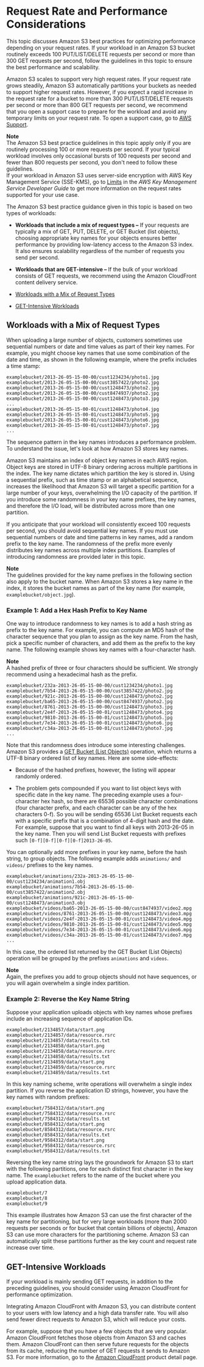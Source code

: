 # Request Rate and Performance Considerations<a name="request-rate-perf-considerations"></a>

This topic discusses Amazon S3 best practices for optimizing performance depending on your request rates\.  If your workload in an Amazon S3 bucket routinely exceeds 100 PUT/LIST/DELETE requests per second or more than 300 GET requests per second, follow the guidelines in this topic to ensure the best performance and scalability\. 

Amazon S3 scales to support very high request rates\. If your request rate grows steadily, Amazon S3 automatically partitions your buckets as needed to support higher request rates\. However, if you expect a rapid increase in the request rate for a bucket to more than 300 PUT/LIST/DELETE requests per second or more than 800 GET requests per second, we recommend that you open a support case to prepare for the workload and avoid any temporary limits on your request rate\. To open a support case, go to [AWS Support](https://aws.amazon.com/premiumsupport/)\.

**Note**  
The Amazon S3 best practice guidelines in this topic apply only if you are routinely processing 100 or more requests per second\. If your typical workload involves only occasional bursts of 100 requests per second and fewer than 800 requests per second, you don't need to follow these guidelines\.   
If your workload in Amazon S3 uses server\-side encryption with AWS Key Management Service \(SSE\-KMS\), go to [Limits](http://docs.aws.amazon.com/kms/latest/developerguide/limits.html) in the *AWS Key Management Service Developer Guide* to get more information on the request rates supported for your use case\. 

The Amazon S3 best practice guidance given in this topic is based on two types of workloads:

+ **Workloads that include a mix of request types –** If your requests are typically a mix of GET, PUT, DELETE, or GET Bucket \(list objects\), choosing appropriate key names for your objects ensures better performance by providing low\-latency access to the Amazon S3 index\. It also ensures scalability regardless of the number of requests you send per second\.

+ **Workloads that are GET\-intensive –** If the bulk of your workload consists of GET requests, we recommend using the Amazon CloudFront content delivery service\. 


+ [Workloads with a Mix of Request Types](#workloads-with-mix-request-types)
+ [GET\-Intensive Workloads](#get-workload-considerations)

## Workloads with a Mix of Request Types<a name="workloads-with-mix-request-types"></a>

When uploading a large number of objects, customers sometimes use sequential numbers or date and time values as part of their key names\. For example, you might choose key names that use some combination of the date and time, as shown in the following example, where the prefix includes a time stamp: 

```
examplebucket/2013-26-05-15-00-00/cust1234234/photo1.jpg
examplebucket/2013-26-05-15-00-00/cust3857422/photo2.jpg
examplebucket/2013-26-05-15-00-00/cust1248473/photo2.jpg
examplebucket/2013-26-05-15-00-00/cust8474937/photo2.jpg
examplebucket/2013-26-05-15-00-00/cust1248473/photo3.jpg
...
examplebucket/2013-26-05-15-00-01/cust1248473/photo4.jpg
examplebucket/2013-26-05-15-00-01/cust1248473/photo5.jpg
examplebucket/2013-26-05-15-00-01/cust1248473/photo6.jpg
examplebucket/2013-26-05-15-00-01/cust1248473/photo7.jpg    
...
```

The sequence pattern in the key names introduces a performance problem\. To understand the issue, let's look at how Amazon S3 stores key names\.

Amazon S3 maintains an index of object key names in each AWS region\. Object keys are stored in UTF\-8 binary ordering across multiple partitions in the index\. The key name dictates which partition the key is stored in\. Using a sequential prefix, such as time stamp or an alphabetical sequence, increases the likelihood that Amazon S3 will target a specific partition for a large number of your keys, overwhelming the I/O capacity of the partition\. If you introduce some randomness in your key name prefixes, the key names, and therefore the I/O load, will be distributed across more than one partition\. 

 If you anticipate that your workload will consistently exceed 100 requests per second, you should avoid sequential key names\. If you must use sequential numbers or date and time patterns in key names, add a random prefix to the key name\. The randomness of the prefix more evenly distributes key names across multiple index partitions\. Examples of introducing randomness are provided later in this topic\.

 

**Note**  
The guidelines provided for the key name prefixes in the following section also apply to the bucket name\. When Amazon S3 stores a key name in the index, it stores the bucket names as part of the key name \(for example, `examplebucket/object.jpg`\)\. 

### Example 1: Add a Hex Hash Prefix to Key Name<a name="introduce-randomness-hash"></a>

One way to introduce randomness to key names is to add a hash string as prefix to the key name\. For example, you can compute an MD5 hash of the character sequence that you plan to assign as the key name\. From the hash, pick a specific number of characters, and add them as the prefix to the key name\. The following example shows key names with a four\-character hash\. 

**Note**  
A hashed prefix of three or four characters should be sufficient\.  We strongly recommend using a hexadecimal hash as the prefix\.

```
examplebucket/232a-2013-26-05-15-00-00/cust1234234/photo1.jpg
examplebucket/7b54-2013-26-05-15-00-00/cust3857422/photo2.jpg
examplebucket/921c-2013-26-05-15-00-00/cust1248473/photo2.jpg
examplebucket/ba65-2013-26-05-15-00-00/cust8474937/photo2.jpg
examplebucket/8761-2013-26-05-15-00-00/cust1248473/photo3.jpg
examplebucket/2e4f-2013-26-05-15-00-01/cust1248473/photo4.jpg
examplebucket/9810-2013-26-05-15-00-01/cust1248473/photo5.jpg
examplebucket/7e34-2013-26-05-15-00-01/cust1248473/photo6.jpg
examplebucket/c34a-2013-26-05-15-00-01/cust1248473/photo7.jpg    
...
```

Note that this randomness does introduce some interesting challenges\. Amazon S3 provides a [GET Bucket \(List Objects\)](http://docs.aws.amazon.com/AmazonS3/latest/API/RESTBucketGET.html) operation, which returns a UTF\-8 binary ordered list of key names\. Here are some side\-effects:

+ Because of the hashed prefixes, however, the listing will appear randomly ordered\.

+ The problem gets compounded if you want to list object keys with specific date in the key name\. The preceding example uses a four\-character hex hash, so there are 65536 possible character combinations \(four character prefix, and each character can be any of the hex characters 0\-f\)\. So you will be sending 65536 List Bucket requests each with a specific prefix that is a combination of 4\-digit hash and the date\. For example, suppose that you want to find all keys with 2013\-26\-05 in the key name\. Then you will send List Bucket requests with prefixes such `[0-f][0-f][0-f][0-f]2013-26-05`\.

You can optionally add more prefixes in your key name, before the hash string, to group objects\. The following example adds `animations/` and `videos/` prefixes to the key names\. 

```
examplebucket/animations/232a-2013-26-05-15-00-00/cust1234234/animation1.obj 
examplebucket/animations/7b54-2013-26-05-15-00-00/cust3857422/animation2.obj 
examplebucket/animations/921c-2013-26-05-15-00-00/cust1248473/animation3.obj 
examplebucket/videos/ba65-2013-26-05-15-00-00/cust8474937/video2.mpg 
examplebucket/videos/8761-2013-26-05-15-00-00/cust1248473/video3.mpg 
examplebucket/videos/2e4f-2013-26-05-15-00-01/cust1248473/video4.mpg 
examplebucket/videos/9810-2013-26-05-15-00-01/cust1248473/video5.mpg 
examplebucket/videos/7e34-2013-26-05-15-00-01/cust1248473/video6.mpg 
examplebucket/videos/c34a-2013-26-05-15-00-01/cust1248473/video7.mpg 
...
```

 In this case, the ordered list returned by the GET Bucket \(List Objects\) operation will be grouped by the prefixes `animations` and `videos`\.  

**Note**  
Again, the prefixes you add to group objects should not have sequences, or you will again overwhelm a single index partition\. 

### Example 2: Reverse the Key Name String<a name="introduce-randomness-reversesequence"></a>

 Suppose your application uploads objects with key names whose prefixes include an increasing sequence of application IDs\.

```
examplebucket/2134857/data/start.png
examplebucket/2134857/data/resource.rsrc
examplebucket/2134857/data/results.txt
examplebucket/2134858/data/start.png
examplebucket/2134858/data/resource.rsrc
examplebucket/2134858/data/results.txt
examplebucket/2134859/data/start.png
examplebucket/2134859/data/resource.rsrc
examplebucket/2134859/data/results.txt
```

 In this key naming scheme, write operations will overwhelm a single index partition\. If you reverse the application ID strings, however, you have the key names with random prefixes:

```
examplebucket/7584312/data/start.png
examplebucket/7584312/data/resource.rsrc
examplebucket/7584312/data/results.txt
examplebucket/8584312/data/start.png
examplebucket/8584312/data/resource.rsrc
examplebucket/8584312/data/results.txt
examplebucket/9584312/data/start.png
examplebucket/9584312/data/resource.rsrc
examplebucket/9584312/data/results.txt
```

Reversing the key name string lays the groundwork for Amazon S3 to start with the following partitions, one for each distinct first character in the key name\. The `examplebucket` refers to the name of the bucket where you upload application data\. 

```
examplebucket/7
examplebucket/8
examplebucket/9
```

This example illustrates how Amazon S3 can use the first character of the key name for partitioning, but for very large workloads \(more than 2000 requests per seconds or for bucket that contain billions of objects\), Amazon S3 can use more characters for the partitioning scheme\. Amazon S3 can automatically split these partitions further as the key count and request rate increase over time\. 

## GET\-Intensive Workloads<a name="get-workload-considerations"></a>

If your workload is mainly sending GET requests, in addition to the preceding guidelines, you should consider using Amazon CloudFront for performance optimization\. 

Integrating Amazon CloudFront with Amazon S3, you can distribute content to your users with low latency and a high data transfer rate\. You will also send fewer direct requests to Amazon S3, which will reduce your costs\. 

For example, suppose that you have a few objects that are very popular\. Amazon CloudFront fetches those objects from Amazon S3 and caches them\. Amazon CloudFront can then serve future requests for the objects from its cache, reducing the number of GET requests it sends to Amazon S3\. For more information, go to the [Amazon CloudFront](https://aws.amazon.com/cloudfront/) product detail page\.